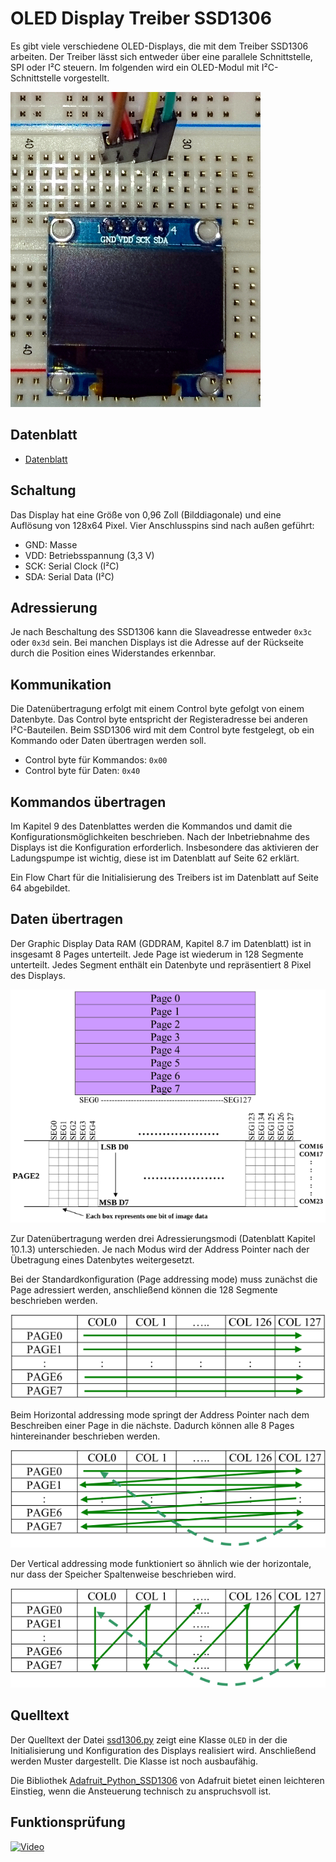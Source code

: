 # OLED Display Treiber SSD1306 

Es gibt viele verschiedene OLED-Displays, die mit dem Treiber SSD1306 arbeiten. Der Treiber lässt sich entweder über eine parallele Schnittstelle, SPI oder I²C steuern. Im folgenden wird ein OLED-Modul mit I²C-Schnittstelle vorgestellt.

![oled_i2c](doc/oled_i2c.jpg)

## Datenblatt

- [Datenblatt](doc/ssd1306_datasheet.pdf)

## Schaltung

Das Display hat eine Größe von 0,96 Zoll (Bilddiagonale) und eine Auflösung von 128x64 Pixel. Vier Anschlusspins sind nach außen geführt:
* GND: Masse
* VDD: Betriebsspannung (3,3 V)
* SCK: Serial Clock (I²C)
* SDA: Serial Data (I²C)

## Adressierung

Je nach Beschaltung des SSD1306 kann die Slaveadresse entweder `0x3c` oder `0x3d` sein. Bei manchen Displays ist die Adresse auf der Rückseite durch die Position eines Widerstandes erkennbar.

## Kommunikation

Die Datenübertragung erfolgt mit einem Control byte gefolgt von einem Datenbyte. Das Control byte entspricht der Registeradresse bei anderen I²C-Bauteilen. Beim SSD1306 wird mit dem Control byte festgelegt, ob ein Kommando oder Daten übertragen werden soll.
* Control byte für Kommandos: `0x00`
* Control byte für Daten: `0x40`

## Kommandos übertragen

Im Kapitel 9 des Datenblattes werden die Kommandos und damit die Konfigurationsmöglichkeiten beschrieben. Nach der Inbetriebnahme des Displays ist die Konfiguration erforderlich. Insbesondere das aktivieren der Ladungspumpe ist wichtig, diese ist im Datenblatt auf Seite 62 erklärt. 

Ein Flow Chart für die Initialisierung des Treibers ist im Datenblatt auf Seite 64 abgebildet.

## Daten übertragen

Der Graphic Display Data RAM (GDDRAM, Kapitel 8.7 im Datenblatt) ist in insgesamt 8 Pages unterteilt. Jede Page ist wiederum in 128 Segmente unterteilt. Jedes Segment enthält ein Datenbyte und repräsentiert 8 Pixel des Displays.

![GDDRAM Structure](doc/gddram_structure.png)

Zur Datenübertragung werden drei Adressierungsmodi (Datenblatt Kapitel 10.1.3) unterschieden. Je nach Modus wird der Address Pointer nach der Übetragung eines Datenbytes weitergesetzt. 

Bei der Standardkonfiguration (Page addressing mode) muss zunächst die Page adressiert werden, anschließend können die 128 Segmente beschrieben werden.

![Page addressing mode](doc/page_addressing_mode.png)

Beim Horizontal addressing mode springt der Address Pointer nach dem Beschreiben einer Page in die nächste. Dadurch können alle 8 Pages hintereinander beschrieben werden.

![Horizontal addressing mode](doc/horizontal_addressing_mode.png)

Der Vertical addressing mode funktioniert so ähnlich wie der horizontale, nur dass der Speicher Spaltenweise beschrieben wird.

![Vertical addressing mode](doc/vertical_addressing_mode.png) 


## Quelltext

Der Quelltext der Datei [ssd1306.py](ssd1306.py) zeigt eine Klasse `OLED` in der die Initialisierung und Konfiguration des Displays realisiert wird. Anschließend werden Muster dargestellt. Die Klasse ist noch ausbaufähig.

Die Bibliothek 
[Adafruit_Python_SSD1306](https://github.com/adafruit/Adafruit_Python_SSD1306)
von Adafruit bietet einen leichteren Einstieg, wenn die Ansteuerung technisch
zu anspruchsvoll ist.

## Funktionsprüfung

[![Video](https://archive.org/services/img/oled_i2c)](https://archive.org/details/oled_i2c)
